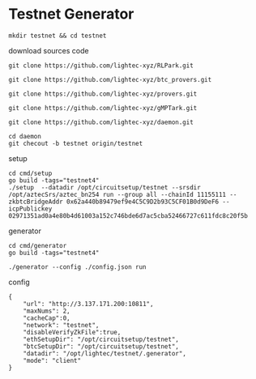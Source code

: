 # Testnet Generator

    mkdir testnet && cd testnet

download sources code

    git clone https://github.com/lightec-xyz/RLPark.git 

    git clone https://github.com/lightec-xyz/btc_provers.git 

    git clone https://github.com/lightec-xyz/provers.git

    git clone https://github.com/lightec-xyz/gMPTark.git 

    git clone https://github.com/lightec-xyz/daemon.git

    cd daemon
    git checout -b testnet origin/testnet


setup

    cd cmd/setup
    go build -tags="testnet4"
    ./setup  --datadir /opt/circuitsetup/testnet --srsdir /opt/aztecSrs/aztec_bn254 run --group all --chainId 11155111 --zkbtcBridgeAddr 0x62a440b89479ef9e4C5C9D2b93C5CF01B0d9DeF6 --icpPublickey 02971351ad0a4e80b4d61003a152c746bde6d7ac5cba52466727c611fdc8c20f5b 

generator

    cd cmd/generator
    go build -tags="testnet4"
    
    ./generator --config ./config.json run

 config
 
    {
        "url": "http://3.137.171.200:10811",
        "maxNums": 2,
        "cacheCap":0,
        "network": "testnet",
        "disableVerifyZkFile":true,
        "ethSetupDir": "/opt/circuitsetup/testnet",
        "btcSetupDir": "/opt/circuitsetup/testnet",
        "datadir": "/opt/lightec/testnet/.generator",
        "mode": "client"
    }


